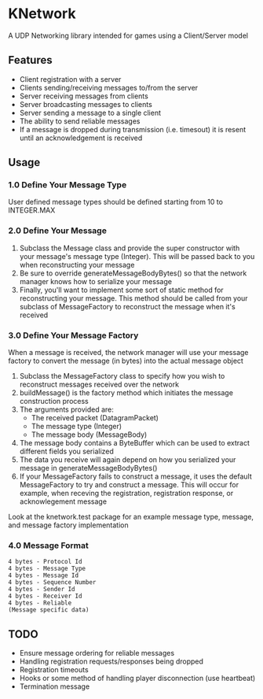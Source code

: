 KNetwork
========

A UDP Networking library intended for games using a Client/Server model

Features
--------

* Client registration with a server
* Clients sending/receiving messages to/from the server
* Server receiving messages from clients
* Server broadcasting messages to clients
* Server sending a message to a single client
* The ability to send reliable messages
* If a message is dropped during transmission (i.e. timesout) it is resent until an acknowledgement is received
	
Usage
--------
	
### 1.0 Define Your Message Type ###
	
User defined message types should be defined starting from 10 to INTEGER.MAX
	
### 2.0 Define Your Message ###

1. Subclass the Message class and provide the super constructor with your message's message type (Integer).  This will be passed back to you when reconstructing your message
2. Be sure to override generateMessageBodyBytes() so that the network manager knows how to serialize your message
3. Finally, you'll want to implement some sort of static method for reconstructing your message.  This method should be called from your subclass of MessageFactory to reconstruct the message when it's received
	
### 3.0 Define Your Message Factory ###

When a message is received, the network manager will use your message factory to convert the message (in bytes) into the actual message object

1. Subclass the MessageFactory class to specify how you wish to reconstruct messages received over the network
2. buildMessage() is the factory method which initiates the message construction process
3. The arguments provided are:
	* The received packet (DatagramPacket)
	* The message type (Integer)
	* The message body (MessageBody)
4. The message body contains a ByteBuffer which can be used to extract different fields you serialized
5. The data you receive will again depend on how you serialized your message in generateMessageBodyBytes()
6. If your MessageFactory fails to construct a message, it uses the default MessageFactory to try and construct a message.  This will occur for example, when receving the registration, registration response, or acknowlegement message

Look at the knetwork.test package for an example message type, message, and message factory implementation

### 4.0 Message Format ###

	4 bytes - Protocol Id
	4 bytes - Message Type
	4 bytes - Message Id
	4 bytes - Sequence Number
	4 bytes - Sender Id
	4 bytes - Receiver Id
	4 bytes - Reliable
	(Message specific data)
	
TODO
--------

* Ensure message ordering for reliable messages
* Handling registration requests/responses being dropped
* Registration timeouts
* Hooks or some method of handling player disconnection (use heartbeat)
* Termination message
